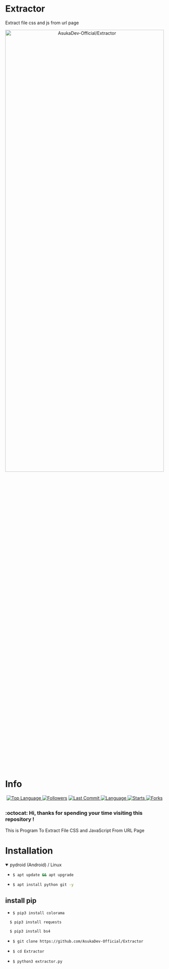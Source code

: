 # Extractor
Extract file css and js from url page

<p align="center">
  <a name="top" href="#octocat-hi-there-thanks-for-visiting-">
     <img alt="AsukaDev-Official/Extractor" height="60%" width="100%" src="Screenshot_20210419-203958463.jpg"/>
  </a>
</p>

# Info

<p align="center">

 <a href="https://github.com/AsukaDev-Official">
    <img alt="Top Language" src="https://img.shields.io/github/languages/top/AsukaDev-Official/Extractor.svg"/>
  </a>
<a href="https://github.com/AsukaDev-Official/followers">
  <img title="Followers" src="https://img.shields.io/github/followers/AsukaDev-Official?label=Followers&color=blue&style=flat-square"></a>
<a href="https://github.com/AsukaDev-Official/Anime-Tracker/stargazers/">
<a href="https://github.com/AsukaDev-Official">
  <img alt="Last Commit" src="https://img.shields.io/github/last-commit/AsukaDev-Official/Extractor.svg"/>
</a>
<a href="https://github.com/AsukaDev-Official">
  <img alt="Language" src="https://img.shields.io/github/languages/count/AsukaDev-Official/Extractor.svg"/>
</a>
<a href="https://github.com/AsukaDev-Official">
  <img alt="Starts" src="https://img.shields.io/github/stars/AsukaDev-Official/Extractor.svg"/>
</a>
<a href="https://github.com/AsukaDev-Official">
  <img alt="Forks" src="https://img.shields.io/github/forks/AsukaDev-Official/Extractor.svg"/>
</a>
</div>
</p>

##
### :octocat: Hi, thanks for spending your time visiting this repository !
<p>
This is Program To Extract File CSS and JavaScript From URL Page
</p>


# Installation
<details open>
<summary> pydroid (Android) / Linux</summary>

- ```bash
  $ apt update && apt upgrade
  ```

- ```bash
  $ apt install python git -y
  ```

## install pip
- ```bash
  $ pip3 install colorama
  ```

```bash
  $ pip3 install requests
```

```bash
  $ pip3 install bs4
```

- ```bash
  $ git clone https://github.com/AsukaDev-Official/Extractor
  ```

- ```bash
  $ cd Extractor
  ```

- ```bash
  $ python3 extractor.py
  ```
